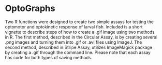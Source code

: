 # OptoGraphs
Two R functions were designed to create two simple assays for testing the optomotor and optokinetic response of larval fish. Included is a  short vignette to describe steps of how to create a .gif image using two methods in R. The first method, described in the Circular Assay, is by creating several .png images and turning them into .gif or .avi files using ImageJ. The second method, described in Stripe Assay, utilizes ImageMagick package by creating a .gif through the command line. Please note that each assay has code for both types of saving methods.
